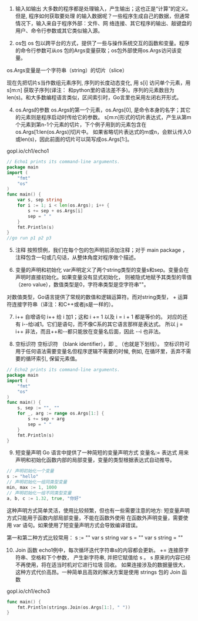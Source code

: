 1. 输入如输出
大多数的程序都是处理输入，产生输出；这也正是“计算”的定义。但是, 程序如何获取要处理
的输入数据呢？一些程序生成自己的数据，但通常情况下，输入来自于程序外部：文件、网
络连接、其它程序的输出、敲键盘的用户、命令行参数或其它类似输入源。

2. os包
os 包以跨平台的方式，提供了一些与操作系统交互的函数和变量。程序的命令行参数可从os
包的Args变量获取；os包外部使用os.Args访问该变量。

os.Args变量是一个字符串（string）的切片（slice）

现在先把切片s当作数组元素序列, 序列的长度动态变化, 用 s[i] 访问单个元素，用 s[m:n] 获取子序列(译注：
和python里的语法差不多)。序列的元素数目为len(s)。和大多数编程语言类似，区间索引时，Go言里也采用左闭右开形式。

4. os.Args的参数
os.Args的第一个元素，os.Args[0], 是命令本身的名字；其它的元素则是程序启动时传给它的参数。
s[m:n]形式的切片表达式，产生从第m个元素到第n-1个元素的切片，下个例子用到的元素包含在os.Args[1:len(os.Args)]切片中。
如果省略切片表达式的m或n，会默认传入0或len(s)，因此前面的切片可以简写成os.Args[1:]。

gopl.io/ch1/echo1
```go
// Echo1 prints its command-line arguments.
package main
import (
	"fmt"
	"os"
)
func main() {
	var s, sep string
	for i := 1; i < len(os.Args); i++ {
		s += sep + os.Args[i]
		sep = " "
	}
	fmt.Println(s)
}
//go run p1 p2 p3
```

5. 注释
按照惯例，我们在每个包的包声明前添加注释；对于 main package ，注释包含一句或几句话，从整体角度对程序做个描述。

6. 变量的声明和初始化
var声明定义了两个string类型的变量s和sep。变量会在声明时直接初始化。如果变量没有显式初始化，
则被隐式地赋予其类型的零值（zero value），数值类型是0，字符串类型是空字符串""。

对数值类型，Go语言提供了常规的数值和逻辑运算符。而对string类型， + 运算符连接字符串（译注：和C++或者js是一样的）。

7. i++
自增语句 i++ 给 i 加1；这和 i += 1 以及 i = i + 1 都是等价的。
对应的还有 i--给i减1。它们是语句，而不像C系的其它语言那样是表达式。
所以 j = i++ 非法，而且++和--都只能放在变量名后面，因此 --i 也非法。

8. 空标识符
空标识符 （blank identifier），即 _ （也就是下划线）。
空标识符可用于任何语法需要变量名但程序逻辑不需要的时候, 例如, 在循环里，丢弃不需要的循环索引, 保留元素值。
```go
// Echo2 prints its command-line arguments.
package main
import (
	"fmt"
	"os"
)
func main() {
	s, sep := "", ""
	for _, arg := range os.Args[1:] {
		s += sep + arg
		sep = " "
	}
	fmt.Println(s)
}
```

9. 短变量声明
Go 语言中提供了一种简短的变量声明方式 变量名:= 表达式 用来声明和初始化函数内部的局部变量，变量的类型根据表达式自动推导。
```go
// 声明初始化一个变量
s := "hello"
// 声明初始化一组同类型变量
min, max := 1, 1000
// 声明初始化一组不同类型变量
a, b, c := 1.32, true, "你好"
```

这种声明方式简单灵活，使用比较频繁，但也有一些需要注意的地方:
短变量声明方式只能用于函数内部局部变量，不能在函数外使用
在函数外声明变量，需要使用 var 语句。如果使用了短变量声明方式会导致编译错误。

第一和第二种方式比较常用：
s := ""
var s string
var s = ""
var s string = ""

10. Join 函数
echo1例中，每次循环迭代字符串s的内容都会更新。 += 连接原字符串、空格和下个参数，
产生新字符串, 并把它赋值给 s 。 s 原来的内容已经不再使用，将在适当时机对它进行垃圾
回收。
如果连接涉及的数据量很大，这种方式代价高昂。一种简单且高效的解决方案是使用 strings 包的 Join 函数

gopl.io/ch1/echo3
```go
func main() {
	fmt.Println(strings.Join(os.Args[1:], " "))
}

```